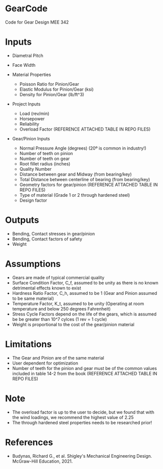 # GearCode
Code for Gear Design MEE 342

# Inputs
- Diametral Pitch
- Face Width

- Material Properties
  - Poisson Ratio for Pinion/Gear
  - Elastic Modulus for Pinion/Gear (ksi)
  - Density for Pinion/Gear (lb/ft^3)

- Project Inputs
  - Load (rev/min)
  - Horsepower
  - Reliability
  - Overload Factor (REFERENCE ATTACHED TABLE IN REPO FILES)

- Gear/Pinion Inputs
  - Normal Pressure Angle (degrees) (20º is common in industry!)
  - Number of teeth on pinion
  - Number of teeth on gear 
  - Root fillet radius (inches)
  - Quality Number
  - Distance between gear and Midway (from bearing/key)
  - Total Distance between centerline of bearing (from bearing/key)
  - Geometry factors for gear/pinion (REFERENCE ATTACHED TABLE IN REPO FILES)
  - Type of material (Grade 1 or 2 through hardened steel)
  - Design factor

# Outputs
- Bending, Contact stresses in gear/pinion
- Bending, Contact factors of safety
- Weight

# Assumptions
- Gears are made of typical commercial quality
- Surface Condition Factor, C_f, assumed to be unity as there is no known detrimental effects known to exist
- Hardness Ratio Factor, C_h, assumed to be 1 (Gear and Pinion assumed to be same material)
- Temperature Factor, K_t, assumed to be unity (Operating at room temperature and below 250 degrees Fahrenheit)
- Stress Cycle Factors depend on the life of the gears, which is assumed be be greater than 10^7 cylces (1 rev = 1 cycle)
- Weight is proportional to the cost of the gear/pinion material

# Limitations
- The Gear and Pinion are of the same material
- User dependent for optimization
- Number of teeth for the pinion and gear must be of the common values included in table 14-2 from the book (REFERENCE ATTACHED TABLE IN REPO FILES)

# Note
- The overload factor is up to the user to decide, but we found that with the wind loadings, we recommend the highest value of 2.25
- The through hardened steel properties needs to be researched prior!

# References
- Budynas, Richard G., et al. Shigley's Mechanical Engineering Design. McGraw-Hill Education, 2021. 
